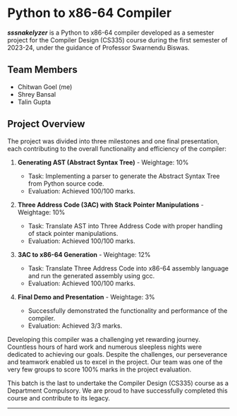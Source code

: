 # Python to x86-64 Compiler

***sssnakelyzer*** is a Python to x86-64 compiler developed as a semester project for the Compiler Design (CS335) course during the first semester of 2023-24, under the guidance of Professor Swarnendu Biswas.

## Team Members
- Chitwan Goel (me)
- Shrey Bansal
- Talin Gupta

## Project Overview
The project was divided into three milestones and one final presentation, each contributing to the overall functionality and efficiency of the compiler:

1. **Generating AST (Abstract Syntax Tree)** - Weightage: 10%
   - Task: Implementing a parser to generate the Abstract Syntax Tree from Python source code.
   - Evaluation: Achieved 100/100 marks.

2. **Three Address Code (3AC) with Stack Pointer Manipulations** - Weightage: 10%
   - Task: Translate AST into Three Address Code with proper handling of stack pointer manipulations.
   - Evaluation: Achieved 100/100 marks.

3. **3AC to x86-64 Generation** - Weightage: 12%
   - Task: Translate Three Address Code into x86-64 assembly language and run the generated assembly using gcc.
   - Evaluation: Achieved 100/100 marks.

4. **Final Demo and Presentation** - Weightage: 3%
   - Successfully demonstrated the functionality and performance of the compiler.
   - Evaluation: Achieved 3/3 marks.

Developing this compiler was a challenging yet rewarding journey. Countless hours of hard work and numerous sleepless nights were dedicated to achieving our goals. Despite the challenges, our perseverance and teamwork enabled us to excel in the project. Our team was one of the very few groups to score 100% marks in the project evaluation.

This batch is the last to undertake the Compiler Design (CS335) course as a Department Compulsory. We are proud to have successfully completed this course and contribute to its legacy.

---

